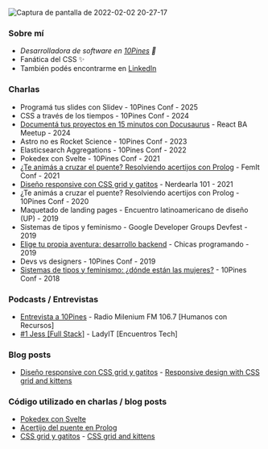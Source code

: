![Captura de pantalla de 2022-02-02 20-27-17](https://user-images.githubusercontent.com/7197057/152254899-487dad7e-2ce8-4465-b806-3b85a18e356b.png)

### Sobre mí
 - _Desarrolladora de software en [10Pines](https://10pines.com/) 🌲_
 - Fanática del CSS ✨
 - También podés encontrarme en [LinkedIn](https://www.linkedin.com/in/jessica-saavedra-valenzuela/)

### Charlas
- Programá tus slides con Slidev - 10Pines Conf - 2025
- CSS a través de los tiempos - 10Pines Conf - 2024
- [Documentá tus proyectos en 15 minutos con Docusaurus](https://www.youtube.com/live/obvFzpiOBWw?si=3JkKMiqTwvL9IUU5&t=2263) - React BA Meetup - 2024
- Astro no es Rocket Science - 10Pines Conf - 2023
- Elasticsearch Aggregations - 10Pines Conf - 2022
- Pokedex con Svelte - 10Pines Conf - 2021
- [¿Te animás a cruzar el puente? Resolviendo acertijos con Prolog](https://www.youtube.com/watch?v=YqqgvVaovLE) - FemIt Conf - 2021
- [Diseño responsive con CSS grid y gatitos](https://www.youtube.com/watch?v=fKGgdO9JQwM) - Nerdearla 101 - 2021
- ¿Te animás a cruzar el puente? Resolviendo acertijos con Prolog - 10Pines Conf - 2020
- Maquetado de landing pages - Encuentro latinoamericano de diseño (UP) - 2019
- Sistemas de tipos y feminismo - Google Developer Groups Devfest - 2019
- [Elige tu propia aventura: desarrollo backend](https://www.youtube.com/watch?v=HeIhNAiGCSU) - Chicas programando - 2019
- Devs vs designers - 10Pines Conf - 2019
- [Sistemas de tipos y feminismo: ¿dónde están las mujeres?](https://www.youtube.com/watch?v=W0LuygbrmhM) - 10Pines Conf - 2018

### Podcasts / Entrevistas
- [Entrevista a 10Pines](https://www.youtube.com/watch?v=yax7S6sFK0s) - Radio Milenium FM 106.7 [Humanos con Recursos]
- [#1 Jess [Full Stack]](https://open.spotify.com/episode/5tWfJoW6zOA6qCO3u3bWoW?si=df26ec8975f44eb1) - LadyIT [Encuentros Tech]

### Blog posts
- [Diseño responsive con CSS grid y gatitos](https://blog.10pines.com/2020/06/08/diseno-responsive-con-css-grid-y-gatitos/) - [Responsive design with CSS grid and kittens](https://blog.10pines.com/2022/01/26/responsive-design-with-css-grid-and-kittens/)

### Código utilizado en charlas / blog posts
- [Pokedex con Svelte](https://github.com/JessSaavedra/pokedex-svelte)
- [Acertijo del puente en Prolog](https://github.com/JessSaavedra/puente-prolog)
- [CSS grid y gatitos](https://github.com/JessSaavedra/grillas-y-gatitos) - [CSS grid and kittens](https://github.com/JessSaavedra/grids-and-kittens)
